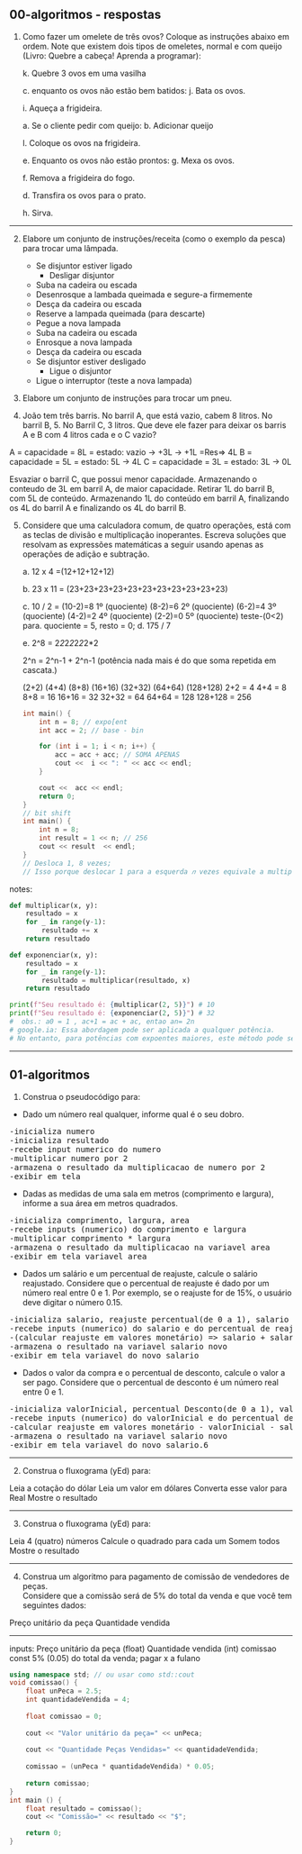 ## 00-algoritmos - respostas

1. Como fazer um omelete de três ovos? Coloque as instruções abaixo em ordem. Note que existem dois tipos de omeletes, normal e com queijo (Livro: Quebre a cabeça! Aprenda a programar):

    k. Quebre 3 ovos em uma vasilha

    c. enquanto os ovos não estão bem batidos:
            j. Bata os ovos.
    
    i. Aqueça a frigideira.

    a. Se o cliente pedir com queijo:
            b. Adicionar queijo

    l. Coloque os ovos na frigideira.

    e. Enquanto os ovos não estão prontos:
            g. Mexa os ovos.

    f. Remova a frigideira do fogo.

    d. Transfira os ovos para o prato.
    
    h. Sirva.

---

2. Elabore um conjunto de instruções/receita (como o exemplo da pesca) para trocar uma lâmpada.

    - Se disjuntor estiver ligado
        - Desligar disjuntor
    - Suba na cadeira ou escada
    - Desenrosque a lambada queimada e segure-a firmemente
    - Desça da cadeira ou escada
    - Reserve a lampada queimada (para descarte)
    - Pegue a nova lampada
    - Suba na cadeira ou escada
    - Enrosque a nova lampada 
    - Desça da cadeira ou escada
    - Se disjuntor estiver desligado
        - Ligue o disjuntor
    - Ligue o interruptor (teste a nova lampada)



3. Elabore um conjunto de instruções para trocar um pneu.

4. João tem três barris. No barril A, que está vazio, cabem 8 litros. No barril B, 5. No Barril C, 3 litros. Que deve ele fazer para deixar os barris A e B com 4 litros cada e o C vazio?

A = capacidade = 8L = estado: vazio -> +3L -> +1L =Res=> 4L
B = capacidade = 5L = estado: 5L -> 4L
C = capacidade = 3L = estado: 3L -> 0L

Esvaziar o barril C, que possui menor capacidade.
Armazenando o conteudo de 3L em barril A, de maior capacidade.
Retirar 1L do barril B, com 5L de conteúdo.
Armazenando 1L do conteúdo em barril A, finalizando os 4L do barril A e finalizando os 4L do barril B. 


5. Considere que uma calculadora comum, de quatro operações, está com as teclas de divisão e multiplicação inoperantes. Escreva soluções que resolvam as expressões matemáticas a seguir usando apenas as operações de adição e subtração.

    a. 12 x 4 =(12+12+12+12)


    b. 23 x 11 = (23+23+23+23+23+23+23+23+23+23+23)

    c. 10 / 2 = 
        (10-2)=8 1º (quociente)
        (8-2)=6  2º (quociente)
        (6-2)=4 3º (quociente)
        (4-2)=2 4º (quociente)
        (2-2)=0 5º (quociente) teste-(0<2) para.
        quociente = 5, resto = 0;
    d. 175 / 7
        


    e. 2^8 = 2*2*2*2*2*2*2*2 

    2^n = 2^n-1 + 2^n-1 (potência nada mais é do que soma repetida em cascata.)

    (2+2) (4+4) (8+8) (16+16) (32+32) (64+64) (128+128)
        2+2 = 4
        4+4 = 8
        8+8 = 16
        16+16 = 32
        32+32 = 64
        64+64 = 128
        128+128 = 256
    ```cpp
    int main() {
        int n = 8; // expo[ent
        int acc = 2; // base - bin

        for (int i = 1; i < n; i++) {
            acc = acc + acc; // SOMA APENAS
            cout <<  i << ": " << acc << endl;
        }

        cout <<  acc << endl;
        return 0;
    }
    // bit shift
    int main() {
        int n = 8;
        int result = 1 << n; // 256
        cout << result  << endl;
    }
    // Desloca 1, 8 vezes;
    // Isso porque deslocar 1 para a esquerda 𝑛 vezes equivale a multiplicar por 2^n.
    ```

notes:
```py
def multiplicar(x, y):
    resultado = x
    for _ in range(y-1):
        resultado += x
    return resultado

def exponenciar(x, y):
    resultado = x
    for _ in range(y-1):
        resultado = multiplicar(resultado, x)
    return resultado

print(f"Seu resultado é: {multiplicar(2, 5)}") # 10
print(f"Seu resultado é: {exponenciar(2, 5)}") # 32
#  obs.: a0 = 1 , ac+1 = ac + ac, entao an= 2n
# google.ia: Essa abordagem pode ser aplicada a qualquer potência. 
# No entanto, para potências com expoentes maiores, este método pode se tornar muito trabalhoso. 
```

---

## 01-algoritmos

1. Construa o pseudocódigo para:

- Dado um número real qualquer, informe qual é o seu dobro.

<pre>
-inicializa numero
-inicializa resultado
-recebe input numerico do numero
-multiplicar numero por 2
-armazena o resultado da multiplicacao de numero por 2
-exibir em tela
</pre>


- Dadas as medidas de uma sala em metros (comprimento e largura), informe a sua área em metros quadrados.
<pre>
-inicializa comprimento, largura, area
-recebe inputs (numerico) do comprimento e largura
-multiplicar comprimento * largura
-armazena o resultado da multiplicacao na variavel area
-exibir em tela variavel area
</pre>


- Dados um salário e um percentual de reajuste, calcule o salário reajustado. Considere que o percentual de reajuste é dado por um número real entre 0 e 1. Por exemplo, se o reajuste for de 15%, o usuário deve digitar o número 0.15.

<pre>
-inicializa salario, reajuste percentual(de 0 a 1), salario novo
-recebe inputs (numerico) do salario e do percentual de reajuste (float) 
-(calcular reajuste em valores monetário) => salario + salario*reajuste = novoSalario 
-armazena o resultado na variavel salario novo
-exibir em tela variavel do novo salario
</pre>


- Dados o valor da compra e o percentual de desconto, calcule o valor a ser pago. Considere que o percentual de desconto é um número real entre 0 e 1.
<pre>
-inicializa valorInicial, percentual Desconto(de 0 a 1), valorFinal
-recebe inputs (numerico) do valorInicial e do percentual de Desconto (float) 
-calcular reajuste em valores monetário - valorInicial - salario*reajuste = novoSalario 
-armazena o resultado na variavel salario novo
-exibir em tela variavel do novo salario.6
</pre>

---

2. Construa o fluxograma (yEd) para:

Leia a cotação do dólar
Leia um valor em dólares
Converta esse valor para Real
Mostre o resultado

---

3. Construa o fluxograma (yEd) para:

Leia 4 (quatro) números
Calcule o quadrado para cada um
Somem todos
Mostre o resultado

---

4. Construa um algoritmo para pagamento de comissão de vendedores de peças. <br>Considere que a comissão será de 5% do total da venda e que você tem seguintes dados:


Preço unitário da peça
Quantidade vendida

---
inputs:
Preço unitário da peça (float)
Quantidade vendida (int)
comissao const 5% (0.05) do total da venda;
pagar x a fulano

```cpp
using namespace std; // ou usar como std::cout
void comissao() {
	float unPeca = 2.5;
    int quantidadeVendida = 4;
	
    float comissao = 0;
    
    cout << "Valor unitário da peça=" << unPeca;
  	
    cout << "Quantidade Peças Vendidas=" << quantidadeVendida;
    
    comissao = (unPeca * quantidadeVendida) * 0.05;
   
    return comissao;
}
int main () {
    float resultado = comissao();
    cout << "Comissão=" << resultado << "$";

    return 0;
}
```
